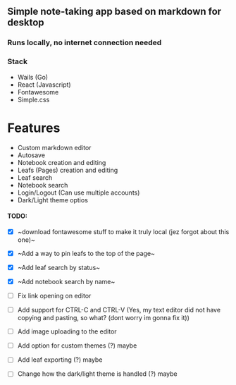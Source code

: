 ## Simple note-taking app based on markdown for desktop
### Runs locally, no internet connection needed

### Stack
 - Wails (Go)
 - React (Javascript)
 - Fontawesome
 - Simple.css

# Features
 - Custom markdown editor
 - Autosave
 - Notebook creation and editing
 - Leafs (Pages) creation and editing
 - Leaf search
 - Notebook search
 - Login/Logout (Can use multiple accounts)
 - Dark/Light theme optios


#### TODO:
 - [x] ~download fontawesome stuff to make it truly local (jez forgot about this one)~
 - [x] ~Add a way to pin leafs to the top of the page~
 - [x] ~Add leaf search by status~
 - [x] ~Add notebook search by name~
 - [ ] Fix link opening on editor
 - [ ] Add support for CTRL-C and CTRL-V (Yes, my text editor did not have copying and pasting, so what? (dont worry im gonna fix it))
 - [ ] Add image uploading to the editor
 - [ ] Add option for custom themes (?) maybe
 - [ ] Add leaf exporting (?) maybe
 - [ ] Change how the dark/light theme is handled (?) maybe


